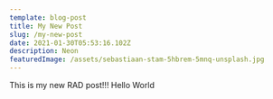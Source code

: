 ```yaml
---
template: blog-post
title: My New Post
slug: /my-new-post
date: 2021-01-30T05:53:16.102Z
description: Neon
featuredImage: /assets/sebastiaan-stam-5hbrem-5mnq-unsplash.jpg
---
```

This is my new RAD post!!! Hello World